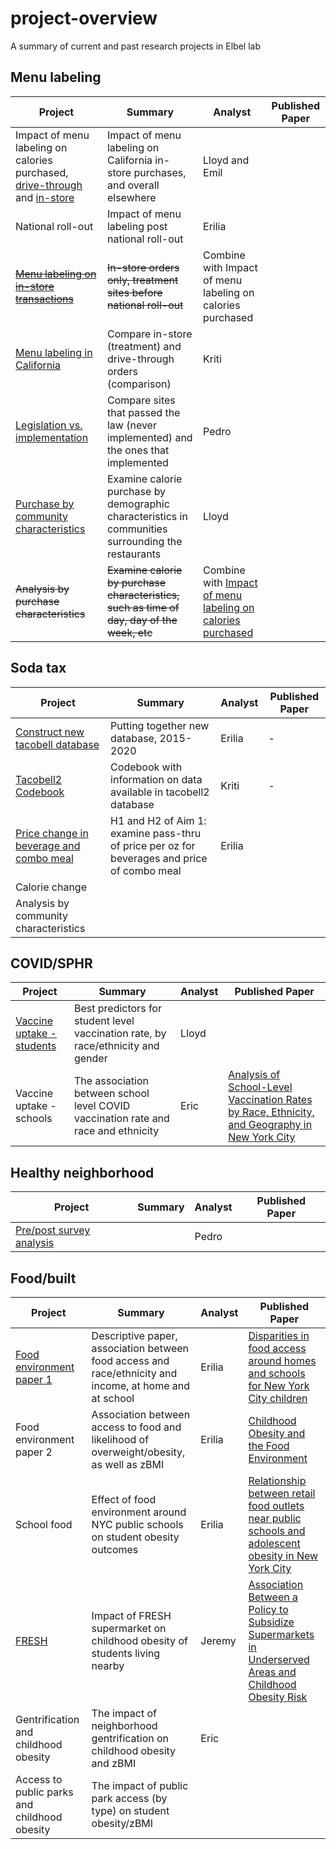 # project-overview
A summary of current and past research projects in Elbel lab

## Menu labeling
| Project      | Summary | Analyst | Published Paper |
| ----------- | ----------- |----------- |----------- |
|Impact of menu labeling on calories purchased, [drive-through](https://github.com/Brian-Elbel-s-Research-Projects/menu-labeling-impact-on-calories-drive-through) and [in-store](https://github.com/Brian-Elbel-s-Research-Projects/menu-labeling-in-store-transactions)|Impact of menu labeling on California in-store purchases, and overall elsewhere|Lloyd and Emil||
|National roll-out|Impact of menu labeling post national roll-out|Erilia||
|~~[Menu labeling on in-store transactions](https://github.com/Brian-Elbel-s-Research-Projects/menu-labeling-in-store-transactions)~~|~~In-store orders only, treatment sites before national roll-out~~|Combine with Impact of menu labeling on calories purchased||
|[Menu labeling in California](https://github.com/Brian-Elbel-s-Research-Projects/California-Only-ML)|Compare in-store (treatment) and drive-through orders (comparison)|Kriti||
|[Legislation vs. implementation](https://github.com/Brian-Elbel-s-Research-Projects/MenuLabeling_Legislation-v-Implementation)|Compare sites that passed the law (never implemented) and the ones that implemented|Pedro||
|[Purchase by community characteristics](https://github.com/Brian-Elbel-s-Research-Projects/menu-labeling-impact-by-community-characteristics)|Examine calorie purchase by demographic characteristics in communities surrounding the restaurants|Lloyd||
|~~Analysis by purchase characteristics~~|~~Examine calorie by purchase characteristics, such as time of day, day of the week, etc~~|Combine with [Impact of menu labeling on calories purchased](https://github.com/Brian-Elbel-s-Research-Projects/menu-labeling-impact-on-calories-drive-through)||

## Soda tax
| Project      | Summary | Analyst |Published Paper |
| ----------- | ----------- |----------- |----------- |
|[Construct new tacobell database](https://github.com/Brian-Elbel-s-Research-Projects/construct-tacobell2)|Putting together new database, 2015-2020|Erilia|-|
|[Tacobell2 Codebook](https://github.com/Brian-Elbel-s-Research-Projects/tb2codebook)| Codebook with information on data available in tacobell2 database| Kriti |-|
|[Price change in beverage and combo meal](https://github.com/Brian-Elbel-s-Research-Projects/soda-tax-price-change)|H1 and H2 of Aim 1: examine pass-thru of price per oz for beverages and price of combo meal|Erilia||
|Calorie change||||
|Analysis by community characteristics||||

## COVID/SPHR
| Project      | Summary | Analyst |Published Paper |
| ----------- | ----------- |----------- |----------- |
|[Vaccine uptake - students](https://github.com/Brian-Elbel-s-Research-Projects/sphr-covid-vacc-uptake-predictors)|Best predictors for student level vaccination rate, by race/ethnicity and gender|Lloyd||
|Vaccine uptake - schools|The association between school level COVID vaccination rate and race and ethnicity|Eric|[Analysis of School-Level Vaccination Rates by Race, Ethnicity, and Geography in New York City](https://jamanetwork.com/journals/jamanetworkopen/fullarticle/2796283)|

## Healthy neighborhood
| Project      | Summary | Analyst |Published Paper |
| ----------- | ----------- |----------- |----------- |
|[Pre/post survey analysis](https://github.com/Brian-Elbel-s-Research-Projects/Healthy-Neighborhoods-Fund)||Pedro||

## Food/built
| Project      | Summary | Analyst |Published Paper |
| ----------- | ----------- |----------- |----------- |
|[Food environment paper 1](https://github.com/eriliawu/home-food-env)|Descriptive paper, association between food access and race/ethnicity and income, at home and at school |Erilia|[Disparities in food access around homes and schools for New York City children](https://journals.plos.org/plosone/article?id=10.1371/journal.pone.0217341)|
|Food environment paper 2|Association between access to food and likelihood of overweight/obesity, as well as zBMI|Erilia|[Childhood Obesity and the Food Environment](https://onlinelibrary.wiley.com/doi/10.1002/oby.22663)|
|School food|Effect of food environment around NYC public schools on student obesity outcomes|Erilia|[Relationship between retail food outlets near public schools and adolescent obesity in New York City](https://www.sciencedirect.com/science/article/abs/pii/S1353829219311566)|
|[FRESH](https://github.com/jeremysze/Dustin_parks)|Impact of FRESH supermarket on childhood obesity of students living nearby|Jeremy|[Association Between a Policy to Subsidize Supermarkets in Underserved Areas and Childhood Obesity Risk](https://jamanetwork.com/journals/jamapediatrics/article-abstract/2792042)|
|Gentrification and childhood obesity|The impact of neighborhood gentrification on childhood obesity and zBMI|Eric||
|Access to public parks and childhood obesity|The impact of public park access (by type) on student obesity/zBMI|||
